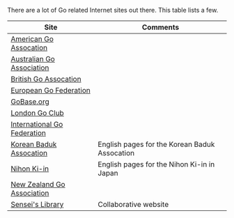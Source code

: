 There are a lot of Go related Internet sites out there. This table lists
a few.

|Site|Comments|
|-|-|
|[American Go Assocation](https://www.usgo.org/)|
|[Australian Go Association](https://australiango.asn.au)|
|[British Go Assocation](https://www.britgo.org)|
|[European Go Federation](https://www.eurogofed.org)|
|[GoBase.org](https://gobase.org/)|
|[London Go Club](https://londongo.club)|
|[International Go Federation](https://www.intergofed.org)|
|[Korean Baduk Assocation](http://english.baduk.or.kr)|English pages for the Korean Baduk Assocation|
|[Nihon Ki-in](https://www.nihonkiin.or.jp/english/)|English pages for the Nihon Ki-in in Japan|
|[New Zealand Go Association](https://go.org.nz)|
|[Sensei's Library](https://senseis.xmp.net/)|Collaborative website|
